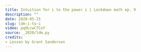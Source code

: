 ```yaml
---
title: Intuition for i to the power i | Lockdown math ep. 9
description: ""
date: 2020-05-15
slug: ldm-i-to-i
video: pq9LcwC7CoY
source: _2020/ldm.py
credits:
- Lesson by Grant Sanderson
---
```

